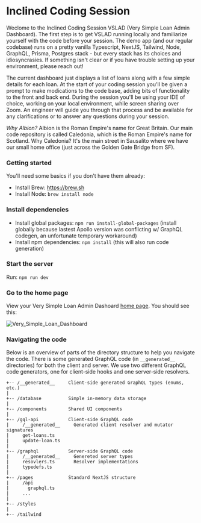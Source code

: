 # Inclined Coding Session

Weclome to the Inclined Coding Session VSLAD (Very Simple Loan Admin Dashboard). The first step is to get VSLAD running locally and familiarize yourself with the code before your session. The demo app (and our regular codebase) runs on a pretty vanilla Typescript, NextJS, Tailwind, Node, GraphQL, Prisma, Postgres stack - but every stack has its choices and idiosyncrasies. If something isn't clear or if you have trouble setting up your environment, please reach out!

The current dashboard just displays a list of loans along with a few simple details for each loan. At the start of your coding session you'll be given a prompt to make modications to the code base, adding bits of functionality to the front and back end. During the session you'll be using your IDE of choice, working on your local environment, while screen sharing over Zoom. An engineer will guide you through that process and be available for any clarifications or to answer any questions during your session.

*Why Albion?*
Albion is the Roman Empire's name for Great Britain. Our main code repository is called Caledonia, which is the Roman Empire's name for Scotland. Why Caledonia? It's the main street in Sausalito where we have our small home office (just across the Golden Gate Bridge from SF).

### Getting started

You'll need some basics if you don't have them already:
- Install Brew: https://brew.sh
- Install Node: `brew install node`

### Install dependencies

- Install global packages: `npm run install-global-packages` (install globally because lastest Apollo version was conflicting w/ GraphQL codegen, an unfortunate temporary workaround)
- Install npm dependencies: `npm install` (this will also run code generation)

### Start the server

Run: `npm run dev`

### Go to the home page 

View your Very Simple Loan Admin Dashoard [home page](http://localhost:3000). You should see this:

![Very_Simple_Loan_Dashboard](https://user-images.githubusercontent.com/33855/133516456-84bc282e-8206-4848-9fce-497a941df4c7.png)

### Navigating the code

Below is an overview of parts of the directory structure to help you navigate the code. There is some generated GraphQL code (in `__generated__` directories) for both the client and server. We use two different GraphQL code generators, one for client-side hooks and one server-side resolvers.

```
+-- /__generated__     Client-side generated GraphQL types (enums, etc.)
|
+-- /database          Simple in-memory data storage
|
+-- /components        Shared UI components
|
+-- /gql-api           Client-side GraphQL code
|     /__generated__     Generated client resolver and mutator signatures
|     get-loans.ts             
|     update-loan.ts
|
+-- /graphql           Server-side GraphQL code
|     /__generated__     Genereted server types
|     resovlers.ts       Resolver implementations
|     typedefs.ts
|
+-- /pages             Standard NextJS structure
|     /api
|       graphql.ts
|     ...
|
+-- /styles
|
+-- /tailwind
```
